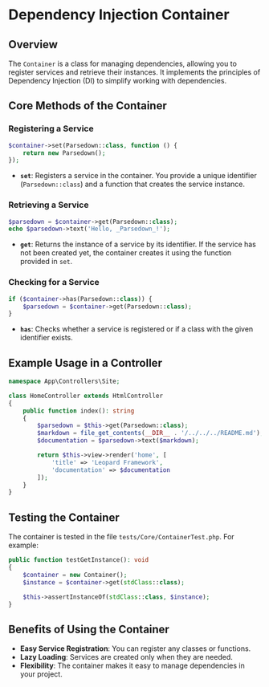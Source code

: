 # Dependency Injection Container

## Overview
The `Container` is a class for managing dependencies, allowing you to register services and retrieve their instances. It implements the principles of Dependency Injection (DI) to simplify working with dependencies.

## Core Methods of the Container

### Registering a Service
```php
$container->set(Parsedown::class, function () {
    return new Parsedown();
});
```
- **`set`**: Registers a service in the container. You provide a unique identifier (`Parsedown::class`) and a function that creates the service instance.

### Retrieving a Service
```php
$parsedown = $container->get(Parsedown::class);
echo $parsedown->text('Hello, _Parsedown_!');
```
- **`get`**: Returns the instance of a service by its identifier. If the service has not been created yet, the container creates it using the function provided in `set`.

### Checking for a Service
```php
if ($container->has(Parsedown::class)) {
    $parsedown = $container->get(Parsedown::class);
}
```
- **`has`**: Checks whether a service is registered or if a class with the given identifier exists.

## Example Usage in a Controller

```php
namespace App\Controllers\Site;

class HomeController extends HtmlController
{
    public function index(): string
    {
        $parsedown = $this->get(Parsedown::class);
        $markdown = file_get_contents(__DIR__ . '/../../../README.md');
        $documentation = $parsedown->text($markdown);

        return $this->view->render('home', [
            'title' => 'Leopard Framework',
            'documentation' => $documentation
        ]);
    }
}
```

## Testing the Container
The container is tested in the file `tests/Core/ContainerTest.php`. For example:

```php
public function testGetInstance(): void
{
    $container = new Container();
    $instance = $container->get(stdClass::class);

    $this->assertInstanceOf(stdClass::class, $instance);
}
```

## Benefits of Using the Container
- **Easy Service Registration**: You can register any classes or functions.
- **Lazy Loading**: Services are created only when they are needed.
- **Flexibility**: The container makes it easy to manage dependencies in your project.
